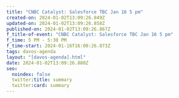 ```yaml
---
title: "CNBC Catalyst: Salesforce TBC Jan 16 5 pm"
created-on: 2024-01-02T13:09:26.849Z
updated-on: 2024-01-02T13:09:26.858Z
published-on: 2024-01-02T13:09:26.867Z
f_title-of-event: "CNBC Catalyst: Salesforce TBC Jan 16 5 pm"
f_time: 5 PM - 5:30 PM
f_time-start: 2024-01-16T16:00:26.873Z
tags: davos-agenda
layout: "[davos-agenda].html"
date: 2024-01-02T13:09:26.880Z
seo:
  noindex: false
  twitter:title: summary
  twitter:card: summary
---
```

